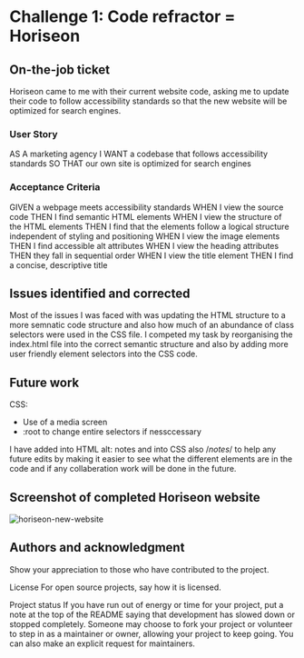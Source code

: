# Challenge 1: Code refractor = Horiseon

## On-the-job ticket

Horiseon came to me with their current website code, asking me to update their code to follow accessibility standards so that the new website will be optimized for search engines.

### User Story

AS A marketing agency
I WANT a codebase that follows accessibility standards
SO THAT our own site is optimized for search engines

### Acceptance Criteria

GIVEN a webpage meets accessibility standards
WHEN I view the source code
THEN I find semantic HTML elements
WHEN I view the structure of the HTML elements
THEN I find that the elements follow a logical structure independent of styling and positioning
WHEN I view the image elements
THEN I find accessible alt attributes
WHEN I view the heading attributes
THEN they fall in sequential order
WHEN I view the title element
THEN I find a concise, descriptive title

## Issues identified and corrected

Most of the issues I was faced with was updating the HTML structure to a more semnatic code structure and also how much of an abundance of class selectors were used in the CSS file. I competed my task by reorganising the index.html file into the correct semantic structure and also by adding more user friendly element selectors into the CSS code.

## Future work

CSS:
- Use of a media screen
- :root to change entire selectors if nessccessary

I have added into HTML alt: notes and into CSS also /*notes*/ to help any future edits by making it easier to see what the different elements are in the code and if any collaberation work will be done in the future. 

## Screenshot of completed Horiseon website

![horiseon-new-website](https://user-images.githubusercontent.com/113479774/193668138-e39aad77-7147-41ec-a2b5-321b46570d87.png)

## Authors and acknowledgment
Show your appreciation to those who have contributed to the project.

License
For open source projects, say how it is licensed.

Project status
If you have run out of energy or time for your project, put a note at the top of the README saying that development has slowed down or stopped completely. Someone may choose to fork your project or volunteer to step in as a maintainer or owner, allowing your project to keep going. You can also make an explicit request for maintainers.
